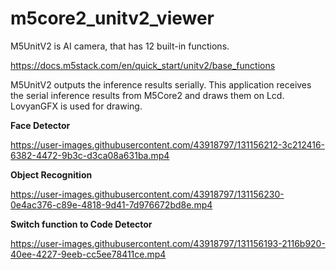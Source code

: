 # m5core2_unitv2_viewer

M5UnitV2 is AI camera, that has 12 built-in functions.

https://docs.m5stack.com/en/quick_start/unitv2/base_functions

M5UnitV2 outputs the inference results serially.
This application receives the serial inference results from M5Core2 and draws them on Lcd.
LovyanGFX is used for drawing.

**Face Detector**

https://user-images.githubusercontent.com/43918797/131156212-3c212416-6382-4472-9b3c-d3ca08a631ba.mp4

**Object Recognition**

https://user-images.githubusercontent.com/43918797/131156230-0e4ac376-c89e-4818-9d41-7d976672bd8e.mp4

**Switch function to Code Detector**

https://user-images.githubusercontent.com/43918797/131156193-2116b920-40ee-4227-9eeb-cc5ee78411ce.mp4




